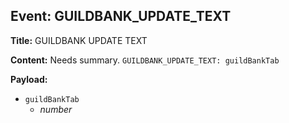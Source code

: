 ## Event: GUILDBANK_UPDATE_TEXT

**Title:** GUILDBANK UPDATE TEXT

**Content:**
Needs summary.
`GUILDBANK_UPDATE_TEXT: guildBankTab`

**Payload:**
- `guildBankTab`
  - *number*
